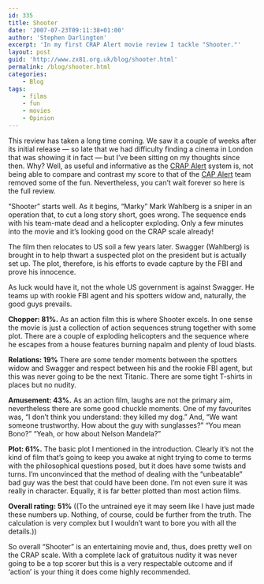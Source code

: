 ```yaml
---
id: 335
title: Shooter
date: '2007-07-23T09:11:38+01:00'
author: 'Stephen Darlington'
excerpt: 'In my first CRAP Alert movie review I tackle "Shooter."'
layout: post
guid: 'http://www.zx81.org.uk/blog/shooter.html'
permalink: /blog/shooter.html
categories:
    - Blog
tags:
    - films
    - fun
    - movies
    - Opinion
---
```


This review has taken a long time coming. We saw it a couple of weeks after its initial release — so late that we had difficulty finding a cinema in London that was showing it in fact — but I’ve been sitting on my thoughts since then. Why? Well, as useful and informative as the [CRAP Alert](/blog/crap-alert.html "CRAP Alert") system is, not being able to compare and contrast my score to that of the [CAP Alert](http://www.capalert.com "CAP Alert") team removed some of the fun. Nevertheless, you can’t wait forever so here is the full review.

“Shooter” starts well. As it begins, “Marky” Mark Wahlberg is a sniper in an operation that, to cut a long story short, goes wrong. The sequence ends with his team-mate dead and a helicopter exploding. Only a few minutes into the movie and it’s looking good on the CRAP scale already!

The film then relocates to US soil a few years later. Swagger (Wahlberg) is brought in to help thwart a suspected plot on the president but is actually set up. The plot, therefore, is his efforts to evade capture by the FBI and prove his innocence.

As luck would have it, not the whole US government is against Swagger. He teams up with rookie FBI agent and his spotters widow and, naturally, the good guys prevails.

**Chopper: 81%.** As an action film this is where Shooter excels. In one sense the movie is just a collection of action sequences strung together with some plot. There are a couple of exploding helicopters and the sequence where he escapes from a house features burning napalm and plenty of loud blasts.

**Relations: 19%** There are some tender moments between the spotters widow and Swagger and respect between his and the rookie FBI agent, but this was never going to be the next Titanic. There are some tight T-shirts in places but no nudity.

**Amusement: 43%.** As an action film, laughs are not the primary aim, nevertheless there are some good chuckle moments. One of my favourites was, “I don’t think you understand: they killed my dog.” And, “We want someone trustworthy. How about the guy with sunglasses?” “You mean Bono?” “Yeah, or how about Nelson Mandela?”

**Plot: 61%.** The basic plot I mentioned in the introduction. Clearly it’s not the kind of film that’s going to keep you awake at night trying to come to terms with the philosophical questions posed, but it does have some twists and turns. I’m unconvinced that the method of dealing with the “unbeatable” bad guy was the best that could have been done. I’m not even sure it was really in character. Equally, it is far better plotted than most action films.

**Overall rating: 51%** ((To the untrained eye it may seem like I have just made these numbers up. Nothing, of course, could be further from the truth. The calculation is very complex but I wouldn’t want to bore you with all the details.))

So overall “Shooter” is an entertaining movie and, thus, does pretty well on the CRAP scale. With a complete lack of gratuitous nudity it was never going to be a top scorer but this is a very respectable outcome and if ‘action’ is your thing it does come highly recommended.